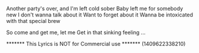 Another party's over, and I'm left cold sober
Baby left me for somebody new
I don't wanna talk about it
Want to forget about it
Wanna be intoxicated with that special brew

So come and get me, let me
Get in that sinking feeling
...

******* This Lyrics is NOT for Commercial use *******
(1409622338210)
